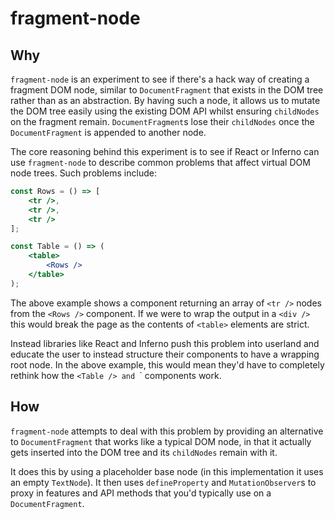 # fragment-node

## Why

`fragment-node` is an experiment to see if there's a hack way of creating a fragment DOM node, similar to `DocumentFragment` 
that exists in the DOM tree rather than as an abstraction. By having such a node, it allows us to mutate the DOM tree
easily using the existing DOM API whilst ensuring `childNodes` on the fragment remain. `DocumentFragment`s lose their
`childNodes` once the `DocumentFragment` is appended to another node.

The core reasoning behind this experiment is to see if React or Inferno can use `fragment-node` to describe common problems
that affect virtual DOM node trees. Such problems include:

```jsx
const Rows = () => [
    <tr />,
    <tr />,
    <tr />
];

const Table = () => (
    <table>
        <Rows />
    </table>
);
```

The above example shows a component returning an array of `<tr />` nodes from the `<Rows />` component. If we were
to wrap the output in a `<div />` this would break the page as the contents of `<table>` elements are strict.

Instead libraries like React and Inferno push this problem into userland and educate the user to instead structure
their components to have a wrapping root node. In the above example, this would mean they'd have to completely
rethink how the `<Table /> and `<Rows />` components work.

## How

`fragment-node` attempts to deal with this problem by providing an alternative to `DocumentFragment` that works
like a typical DOM node, in that it actually gets inserted into the DOM tree and its `childNodes` remain with it.

It does this by using a placeholder base node (in this implementation it uses an empty `TextNode`). It then uses
`defineProperty` and `MutationObserver`s to proxy in features and API methods that you'd typically use on a `DocumentFragment`.